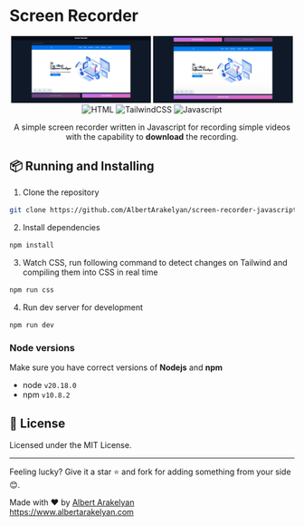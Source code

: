 # Screen Recorder

<div align="center">
  <img style="width: 49%" src="./screenshot1.png">
  <img style="width: 49%" src="./screenshot2.png">
</div>

<div align="center">
  <img src="https://img.shields.io/badge/html5-%23E34F26.svg?style=for-the-badge&logo=html5&logoColor=white" alt="HTML" title="HTML">
  <img src="https://img.shields.io/badge/tailwindcss-%2338B2AC.svg?style=for-the-badge&logo=tailwind-css&logoColor=white" alt="TailwindCSS" title="TailwindCSS">
  <img src="https://img.shields.io/badge/javascript-%23323330.svg?style=for-the-badge&logo=javascript&logoColor=%23F7DF1E" alt="Javascript" title="Javascript">
</div>

<p align="center">
  A simple screen recorder written in Javascript for recording simple videos with the capability to <b>download</b> the recording.
</p>

## 📦 Running and Installing
1. Clone the repository
```bash
git clone https://github.com/AlbertArakelyan/screen-recorder-javascript
```

2. Install dependencies
```bash
npm install
```

3. Watch CSS, run following command to detect changes on Tailwind and compiling them into CSS in real time
```bash
npm run css
```

4. Run dev server for development
```
npm run dev
```

### Node versions
Make sure you have correct versions of **Nodejs** and **npm**
- node `v20.18.0`
- npm `v10.8.2`

## 📄 License
Licensed under the MIT License.

---

Feeling lucky? Give it a star ⭐ and fork for adding something from your side 😊.

Made with ❤️ by [Albert Arakelyan](https://github.com/AlbertArakelyan) <br>
https://www.albertarakelyan.com
